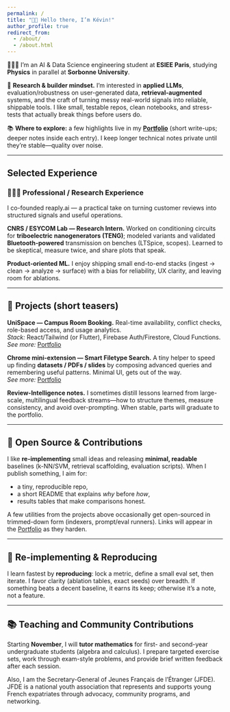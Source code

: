 ```yaml
---
permalink: /
title: "👋🏼 Hello there, I’m Kévin!"
author_profile: true
redirect_from: 
  - /about/
  - /about.html
---
```


👨🏻‍💻 I’m an AI & Data Science engineering student at **ESIEE Paris**, studying **Physics** in parallel at **Sorbonne University**.

🔬 **Research & builder mindset.** I’m interested in **applied LLMs**, evaluation/robustness on user-generated data, **retrieval-augmented** systems, and the craft of turning messy real-world signals into reliable, shippable tools. I like small, testable repos, clean notebooks, and stress-tests that actually break things before users do.

📚 **Where to explore:** a few highlights live in my [**Portfolio**](/portfolio/) (short write-ups; deeper notes inside each entry). I keep longer technical notes private until they’re stable—quality over noise.

---

## Selected Experience

### 👨🏻‍🔬 Professional / Research Experience
I co-founded reaply.ai — a practical take on turning customer reviews into structured signals and useful operations.

**CNRS / ESYCOM Lab — Research Intern.** Worked on conditioning circuits for **triboelectric nanogenerators (TENG)**; modeled variants and validated **Bluetooth-powered** transmission on benches (LTSpice, scopes). Learned to be skeptical, measure twice, and share plots that speak.

**Product-oriented ML.** I enjoy shipping small end-to-end stacks (ingest → clean → analyze → surface) with a bias for reliability, UX clarity, and leaving room for ablations.

---

## 🧪 Projects (short teasers)
**UniSpace — Campus Room Booking.** Real-time availability, conflict checks, role-based access, and usage analytics.  
*Stack:* React/Tailwind (or Flutter), Firebase Auth/Firestore, Cloud Functions.  
*See more:* [Portfolio](/portfolio/)

**Chrome mini-extension — Smart Filetype Search.** A tiny helper to speed up finding **datasets / PDFs / slides** by composing advanced queries and remembering useful patterns. Minimal UI, gets out of the way.  
*See more:* [Portfolio](/portfolio/)

**Review-Intelligence notes.** I sometimes distill lessons learned from large-scale, multilingual feedback streams—how to structure themes, measure consistency, and avoid over-prompting. When stable, parts will graduate to the portfolio.

---

## 🤖 Open Source & Contributions
I like **re-implementing** small ideas and releasing **minimal, readable** baselines (k-NN/SVM, retrieval scaffolding, evaluation scripts). When I publish something, I aim for:
- a tiny, reproducible repo,
- a short README that explains *why* before *how*,
- results tables that make comparisons honest.

A few utilities from the projects above occasionally get open-sourced in trimmed-down form (indexers, prompt/eval runners). Links will appear in the [Portfolio](/portfolio/) as they harden.

---

## 📜 Re-implementing & Reproducing
I learn fastest by **reproducing**: lock a metric, define a small eval set, then iterate. I favor clarity (ablation tables, exact seeds) over breadth. If something beats a decent baseline, it earns its keep; otherwise it’s a note, not a feature.

---

## 📚 Teaching and Community Contributions
Starting **November**, I will **tutor mathematics** for first- and second-year undergraduate students (algebra and calculus). I prepare targeted exercise sets, work through exam-style problems, and provide brief written feedback after each session.

Also, I am the Secretary-General of Jeunes Français de l’Étranger (JFDE). JFDE is a national youth association that represents and supports young French expatriates through advocacy, community programs, and networking.
